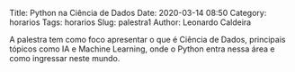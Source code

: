 Title: Python na Ciência de Dados
Date: 2020-03-14 08:50
Category: horarios
Tags: horarios
Slug: palestra1
Author: Leonardo Caldeira

A palestra tem como foco apresentar o que é Ciência de Dados, principais tópicos como IA e Machine Learning, onde o Python entra nessa área e como ingressar neste mundo.